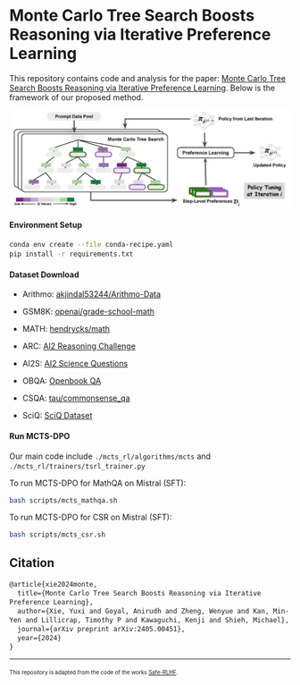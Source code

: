 # Monte Carlo Tree Search Boosts Reasoning via Iterative Preference Learning

This repository contains code and analysis for the paper: [Monte Carlo Tree Search Boosts Reasoning via Iterative Preference Learning](https://arxiv.org/abs/2405.00451). 
Below is the framework of our proposed method.

![Model Framework](framework-colorblindfriendly.jpg)

#### Environment Setup

```sh
conda env create --file conda-recipe.yaml
pip install -r requirements.txt
```

#### Dataset Download

* Arithmo: [akjindal53244/Arithmo-Data](https://huggingface.co/datasets/akjindal53244/Arithmo-Data)

* GSM8K: [openai/grade-school-math](https://github.com/openai/grade-school-math/tree/master/grade_school_math/data)

* MATH: [hendrycks/math](https://github.com/hendrycks/math/)

* ARC: [AI2 Reasoning Challenge](https://paperswithcode.com/dataset/arc)

* AI2S: [AI2 Science Questions](http://data.allenai.org/ai2-science-questions)

* OBQA: [Openbook QA](https://allenai.org/data/open-book-qa)

* CSQA: [tau/commonsense_qa](https://huggingface.co/datasets/tau/commonsense_qa)

* SciQ: [SciQ Dataset](https://allenai.org/data/sciq)


#### Run MCTS-DPO

Our main code include `./mcts_rl/algorithms/mcts` and `./mcts_rl/trainers/tsrl_trainer.py`

To run MCTS-DPO for MathQA on Mistral (SFT):
```sh
bash scripts/mcts_mathqa.sh
```

To run MCTS-DPO for CSR on Mistral (SFT):
```sh
bash scripts/mcts_csr.sh
```

## Citation

```
@article{xie2024monte,
  title={Monte Carlo Tree Search Boosts Reasoning via Iterative Preference Learning},
  author={Xie, Yuxi and Goyal, Anirudh and Zheng, Wenyue and Kan, Min-Yen and Lillicrap, Timothy P and Kawaguchi, Kenji and Shieh, Michael},
  journal={arXiv preprint arXiv:2405.00451},
  year={2024}
}
```

---
<sub><sup>This repository is adapted from the code of the works [Safe-RLHF](https://github.com/PKU-Alignment/safe-rlhf). </sup></sub>
